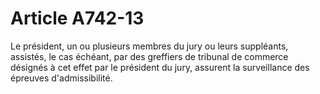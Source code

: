 # Article A742-13

Le président, un ou plusieurs membres du jury ou leurs suppléants, assistés, le cas échéant, par des greffiers de tribunal de commerce désignés à cet effet par le président du jury, assurent la surveillance des épreuves d'admissibilité.
